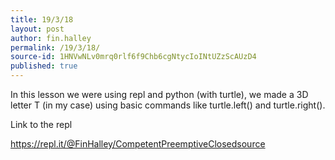 ```yaml
---
title: 19/3/18
layout: post
author: fin.halley
permalink: /19/3/18/
source-id: 1HNVwNLv0mrq0rlf6f9Chb6cgNtycIoINtUZzScAUzD4
published: true
---
```

In this lesson we were using repl and python (with turtle), we made a 3D letter T (in my case) using basic commands like turtle.left() and turtle.right().

Link to the repl

https://repl.it/@FinHalley/CompetentPreemptiveClosedsource

